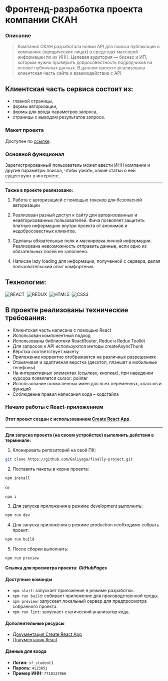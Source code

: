 # Фронтенд-разработка проекта компании СКАН
### Описание

> Компания СКАН разработала новый API для поиска публикаций о компаниях (юридических лицах) в средствах массовой информации по их ИНН. Целевая аудитория — бизнес и ИП, которым нужно проверить добросовестность подрядчиков на основе публичных данных.
В данном проекте реализована клиентская часть сайта и взаимодействие с API.
## Клиентская часть сервиса состоит из:

* главной страницы,
* формы авторизации,
* формы для ввода параметров запроса,
* страницы с выводом результатов запроса.

### Макет проекта

Доступен по [ссылке](https://www.figma.com/file/u3MOjzYnTnirz712GrLbFv/Макет-СКАН).

### Основной функционал

Зарегистрированный пользователь может ввести ИНН компании и другие параметры поиска, чтобы узнать, какие статьи о ней существуют в интернете.
* * *

**Также в проекте реализовано:**
1. Работа с авторизацией с помощью токенов для безопасной авторизации

2. Реализован разный доступ к сайту для авторизованных и неавторизованных пользователей. Фича позволяет защитить платную информацию внутри проекта от анонимов и недобросовестных клиентов.

3. Сделаны обязательные поля и маскировка личной информации. Реализована невозможность отправить данные, если одно из обязательных полей не заполнено.

4. Написан lazy loading для информации, полученной с сервера, делая пользовательский опыт комфортным.

## Технологии:
<img src="https://img.shields.io/badge/-REACT-000000?logo=React&logoColor=#00fff" alt="REACT"/>&nbsp;
<img src="https://img.shields.io/badge/-REDUX-8a2eb2?logo=Redux&logoColor=#00fff" alt="REDUX"/>&nbsp;
<img src="https://img.shields.io/badge/HTML5-red?logo=html5&logoColor=white" alt="HTML5"/>&nbsp;
<img src="https://img.shields.io/badge/CSS3-blue?logo=css3&logoColor=white" alt="CSS3"/>&nbsp;

## В проекте реализованы технические требования:
- Клиентская часть написана с помощью React
- Использован компонентный подход
- Использованы библиотеки ReactRouter, Redux и Redux Toolkit
- Для запросов к API используются методы createAsyncThunk
- Вёрстка соответствует макету
- Приложение корректно отображается на различных разрешениях
- Отзывчивая и адаптивная верстка (десктоп, планшет и мобильные телефоны)
- На интерактивных элементах (ссылках, кнопках), при наведении курсора появляется cursor: pointer
- Использование осмысленных имен для всех переменных, классов и функций
- Соблюдение правил написания кода – кодстайла

### Начало работы с React-приложением

#### Этот проект создан с использованием [Create React App](https://github.com/facebook/create-react-app).
-----
**Для запуска проекта (на своем устройстве) выполнить действия в терминале:**

1. Клонировать репозиторий на свой ПК: 
```bash
git clone https://github.com/Galiyaga/finally-project.git
```
2. Поставить пакеты в корне проекта:
```bash
npm install 
```
or
```
npm i
```
3. Для запуска приложения в режиме development выполнить:
```bash
npm run dev
```
4. Для запуска приложения в режиме production необходимо собрать проект:
```bash
npm run build
```
5. После сборки выполнить:
```bash
npm run preview
```

**Ссылка для просмотра проекта:** ***GitHubPages***

#### Доступные команды

- `npm start`: запускает приложение в режиме разработки.
- `npm run build`: собирает приложение для производственной среды.
- `npm preview`: запускает локальный сервер для предпросмотра собранного проекта.
- `npm run lint`: запускает статический анализатор кода.

#### Дополнительные ресурсы

- [Документация Create React App](https://facebook.github.io/create-react-app/docs/getting-started)
- [Документация React](https://reactjs.org/)

#### Данные для входа

- **Логин:** `sf_student1`
- **Пароль:** `4i2385j`
- **Пример ИНН:** `7710137066`
